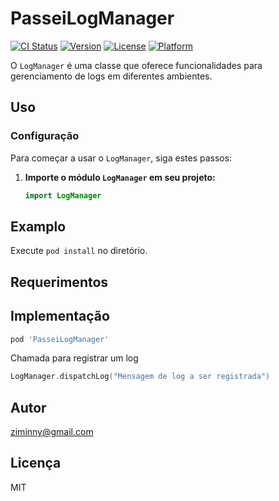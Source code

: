 # PasseiLogManager

[![CI Status](https://img.shields.io/travis/95707007/PasseiLogManager.svg?style=flat)](https://travis-ci.org/95707007/PasseiLogManager)
[![Version](https://img.shields.io/cocoapods/v/PasseiLogManager.svg?style=flat)](https://cocoapods.org/pods/PasseiLogManager)
[![License](https://img.shields.io/cocoapods/l/PasseiLogManager.svg?style=flat)](https://cocoapods.org/pods/PasseiLogManager)
[![Platform](https://img.shields.io/cocoapods/p/PasseiLogManager.svg?style=flat)](https://cocoapods.org/pods/PasseiLogManager)

O `LogManager` é uma classe que oferece funcionalidades para gerenciamento de logs em diferentes ambientes.

## Uso

### Configuração

Para começar a usar o `LogManager`, siga estes passos:

1. **Importe o módulo `LogManager` em seu projeto:**

   ```swift
   import LogManager

## Examplo

Execute `pod install` no diretório.

## Requerimentos

## Implementação

```ruby
pod 'PasseiLogManager'
```

Chamada para registrar um log
```swift
LogManager.dispatchLog("Mensagem de log a ser registrada")
```

## Autor
ziminny@gmail.com

## Licença

MIT
